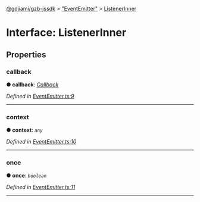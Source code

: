 [@gdjiami/gzb-jssdk](../README.md) > ["EventEmitter"](../modules/_eventemitter_.md) > [ListenerInner](../interfaces/_eventemitter_.listenerinner.md)



# Interface: ListenerInner


## Properties
<a id="callback"></a>

###  callback

**●  callback**:  *[Callback](../modules/_eventemitter_.md#callback)* 

*Defined in [EventEmitter.ts:9](https://github.com/GDJiaMi/gzb-jssdk/blob/38ff667/src/EventEmitter.ts#L9)*





___

<a id="context"></a>

###  context

**●  context**:  *`any`* 

*Defined in [EventEmitter.ts:10](https://github.com/GDJiaMi/gzb-jssdk/blob/38ff667/src/EventEmitter.ts#L10)*





___

<a id="once"></a>

###  once

**●  once**:  *`boolean`* 

*Defined in [EventEmitter.ts:11](https://github.com/GDJiaMi/gzb-jssdk/blob/38ff667/src/EventEmitter.ts#L11)*





___



